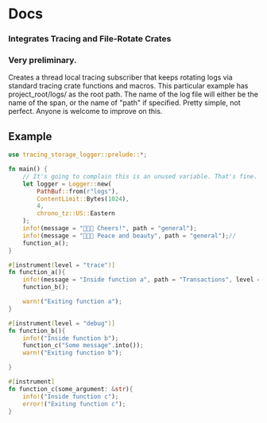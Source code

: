# Docs
### Integrates Tracing and File-Rotate Crates
### Very preliminary.
Creates a thread local tracing subscriber
 that keeps rotating logs
 via standard tracing crate functions and macros.
 This particular example has project_root/logs/ as the root path.
 The name of the log file will either be the name of 
 the span, or the name of "path" if specified.
 Pretty simple, not perfect. Anyone is welcome to improve on this.

## Example
```rust
use tracing_storage_logger::prelude::*;

fn main() {
    // It's going to complain this is an unused variable. That's fine. Use an "_" underscore if you wish:
    let logger = Logger::new(
        PathBuf::from(r"logs"), 
        ContentLimit::Bytes(1024),
        4,
        chrono_tz::US::Eastern
    );
    info!(message = "🍺🍺🍺 Cheers!", path = "general");
    info!(message = "🌈🌈🌈 Peace and beauty", path = "general");//
    function_a();
}

#[instrument(level = "trace")]
fn function_a(){
    info!(message = "Inside function a", path = "Transactions", level = "error");
    function_b();

    warn!("Exiting function a");
}

#[instrument(level = "debug")]
fn function_b(){
    info!("Inside function b");
    function_c("Some message".into());
    warn!("Exiting function b");

}

#[instrument]
fn function_c(some_argument: &str){
    info!("Inside function c");
    error!("Exiting function c");
}
```

